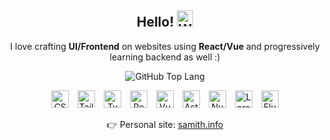 <!-- GREETING -->
<h2 align="center">
  Hello! <img height=26 src="https://media.tenor.com/nebZyl8oN7IAAAAj/wave-hello.gif" alt="Waving hand GIF"/>
</h2>
<!-- BRIEF INFO -->
<p align="center">
  <span>I love crafting <b>UI/Frontend</b> on websites using <b>React/Vue</b> and progressively learning backend as well :)</span>
</p>
<!-- LANGUAGE STATS -->
<p align="center">
<!--   <img src="https://github-readme-stats.vercel.app/api?username=samithseu&show_icons=true&theme=dark&title_color=27CFFC&icon_color=27CFFC&border_color=1C5062&text_color=FFFFFF&hide_title=true&border_radius=8&bg_color=0D1117&rank_icon=github#gh-dark-mode-only" alt="GitHub Profile Stats" /> -->
  <img src="https://github-readme-stats.vercel.app/api/top-langs/?username=samithseu&theme=dark&layout=compact&border_color=1C5062&text_color=27CFFC&title_color=27CFFC&border_radius=8&bg_color=0D1117&hide=html,blade,vue,php&langs_count=6#gh-dark-mode-only" alt="GitHub Top Lang" />
</p>
<!-- TECHNOLOGIES I LIKE -->
<p align="center">
  <a href="https://developer.mozilla.org/en-US/docs/Web/CSS"><img hspace="5"  title="CSS" height=28 src="https://samith.info/logos/css.svg" alt="CSS" /></a>
  <a href="https://tailwindcss.com/"><img hspace="5"  title="Tailwind CSS" height=28 src="https://samith.info/logos/tailwindcss.svg" alt="Tailwind CSS" /></a>
  <a href="https://www.typescriptlang.org/"><img hspace="5"  title="TypeScript" height=28 src="https://samith.info/logos/typescript.svg" alt="TypeScript" /></a>
  <a href="https://react.dev/"><img hspace="5"  title="React.JS" height=28 src="https://samith.info/logos/react.svg" alt="React.JS" /></a>
  <a href="https://vuejs.org/"><img hspace="5"  title="Vue.JS" height=28 src="https://samith.info/logos/vue.svg" alt="Vue.JS" /></a>
  <a href="https://astro.build/"><img hspace="5"  title="Astro.JS" height=28 src="https://samith.info/logos/astro.svg" alt="Astro.JS" /></a>
  <a href="https://nuxt.com/"><img hspace="5"  title="Nuxt.JS" height=28 src="https://samith.info/logos/nuxt.svg" alt="Nuxt.JS" /></a>
  <a href="https://laravel.com/"><img hspace="5"  title="Laravel" height=28 src="https://samith.info/logos/laravel.svg" alt="Laravel" /></a>
  <a href="https://flutter.dev/"><img hspace="5"  title="Flutter" height=28 src="https://samith.info/logos/flutter.svg" alt="Flutter" /></a>
</p>
<!-- ADDITIONAL LINKS -->
<p align="center">
  👉 Personal site: <a href="https://samith.info" title="samith.info">samith.info</a>
</p>
